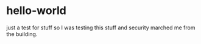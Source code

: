 # hello-world
just a test for stuff
so I was testing this stuff and security marched me from the building.

